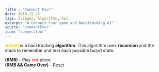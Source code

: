 ```yaml
---
title : "Connect Four"
date: 2019-12-25
tags: [libgdx, Algorithm, AI]
excerpt: "A Connect Four game and Backtracking AI"
source: "ConnectFour"
icon: "connectfour"
---
```


<span style="color: gold; "><b> GoldAI </b></span> is a backtracking **algorithm**.
This algorithm uses **recursion** and the stack
to remember and test each possible board state.

<script src="soundmanager2-setup.js" id="setup"></script>
<script src="soundmanager2-jsmin.js" id="jsmin"></script>
<div id="embed-html" display="inline-block"></div>

<script type="text/javascript" src="/ConnectFour/html.nocache.js"></script>

<script>
  function handleMouseDown(evt) {
    evt.preventDefault();
    evt.stopPropagation();
    evt.target.style.cursor = 'default';
    window.focus();
  }

  function handleMouseUp(evt) {
    evt.preventDefault();
    evt.stopPropagation();
    evt.target.style.cursor = '';
  }
  document.getElementById('embed-html').addEventListener('mousedown', handleMouseDown, false);
  document.getElementById('embed-html').addEventListener('mouseup', handleMouseUp, false);
</script>

**(RMB)** - Play <span style="color: red;"> red </span> piece  
**(RMB && Game Over)** - Reset  



